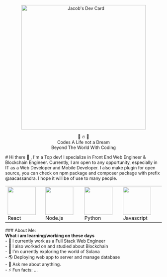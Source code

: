 <p align="center"><a href="https://app.daily.dev/JacobToTalk"><img src="https://api.daily.dev/devcards/019263f3472b4f6a9a2e285bc4116ff2.png?r=ky7" width="400" alt="Jacob's Dev Card"/></a>
<p align="center">
 🤑 🔥 🤑 </br>
 Codes A Life not a Dream<br>
 Beyond The World With Coding<br>
</p>
# Hi there 👋 , I'm a Top dev!
I specialize in Front End Web Engineer & Blockchain Engineer. Currently, I am open to any opportunity, especially in IT as a Web Developer and Mobile Developer. I also make plugin for open source, you can check on npm package and composer package with prefix @aacassandra. I hope it will be of use to many people.
<table style="border-size:0px">
  <tr >
    <td style="border: none;"><img src="https://cdn.iconscout.com/icon/free/png-64/react-3-1175109.png" width="90"> React</td> 
    <td style="border: none;"><img src="https://cdn.iconscout.com/icon/free/png-64/node-js-1174925.png" width="90"> Node.js</td>
    <td style="border: none;"><img src="https://cdn.iconscout.com/icon/free/png-64/python-2-226051.png" width="90"> Python</td>  
    <td style="border: none;"><img src="https://cdn.iconscout.com/icon/free/png-64/javascript-2752148-2284965.png" width="90"> Javascript </td>                
   </tr>
  </table>
### About Me:
 <summary><strong>What i am learning/working on these days</strong></summary>
  - 🔭 I currently work as a Full Stack Web Engineer </br>
  - 📱 I also worked on and studied about Blockchain </br>
  - 🌱 I'm currently exploring the world of Solana </br>
  - 🌎 Deploying web app to server and manage database <br/>
  - 💬 Ask me about anything. </br>
  - ⚡ Fun facts: ... </br>
